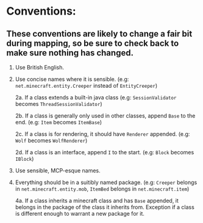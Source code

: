 # Conventions:

## These conventions are likely to change a fair bit during mapping, so be sure to check back to make sure nothing has changed.

1. Use British English.

2. Use concise names where it is sensible. (e.g: `net.minecraft.entity.Creeper` instead of `EntityCreeper`)

    2a. If a class extends a built-in java class (e.g: `SessionValidator` becomes `ThreadSessionValidator`)

    2b. If a class is generally only used in other classes, append `Base` to the end. (e.g: `Item` becomes `ItemBase`)

    2c. If a class is for rendering, it should have `Renderer` appended. (e.g: `Wolf` becomes `WolfRenderer`)

    2d. If a class is an interface, append `I` to the start. (e.g: `Block` becomes `IBlock`)

3. Use sensible, MCP-esque names.

4. Everything should be in a suitibly named package. (e.g: `Creeper` belongs in `net.minecraft.entity.mob`, `ItemBed` belongs in `net.minecraft.item`)

    4a. If a class inherits a minecraft class and has `Base` appended, it belongs in the package of the class it inherits from. Exception if a class is different enough to warrant a new package for it.